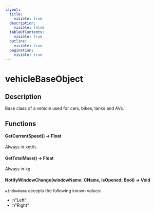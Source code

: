 ```yaml
---
layout:
  title:
    visible: true
  description:
    visible: false
  tableOfContents:
    visible: true
  outline:
    visible: true
  pagination:
    visible: true
---
```


# vehicleBaseObject

## Description

Base class of a vehicle used for cars, bikes, tanks and AVs.

## Functions

#### GetCurrentSpeed() -> Float

Always in km/h.

#### GetTotalMass() -> Float

Always in kg.

#### NotifyWindowChange(windowName: CName, isOpened: Bool) → Void

`windowName` accepts the following known values:

* n"Left"
* n"Right"

